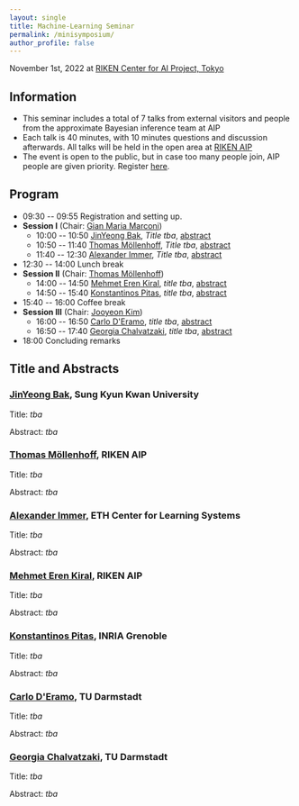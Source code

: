 ```yaml
---
layout: single
title: Machine-Learning Seminar
permalink: /minisymposium/
author_profile: false
---
```

November 1st, 2022 at [RIKEN Center for AI Project, Tokyo](https://aip.riken.jp)

## Information
- This seminar includes a total of 7 talks from external visitors and
people from the approximate Bayesian inference team at AIP
- Each talk is 40 minutes, with 10 minutes questions and discussion
  afterwards. All talks will be held in the open area at
  [RIKEN AIP](https://aip.riken.jp/access/)
- The event is open to the public, but in case too many people join, AIP people are given priority. Register [here]().

## Program
- 09:30 -- 09:55 Registration and setting up.
- **Session I** (Chair: [Gian Maria Marconi](https://gmmarconi.github.io))
  - 10:00 -- 10:50 [JinYeong Bak](https://nosyu.kr), *Title tba*,
    [abstract](#1)
  - 10:50 -- 11:40 [Thomas Möllenhoff](https://thomasmoellenhoff.net),
    *Title tba*, [abstract](#2)
  - 11:40 -- 12:30 [Alexander Immer](https://aleximmer.github.io),
  *Title tba*, [abstract](#3)
- 12:30 -- 14:00 Lunch break
- **Session II** (Chair: [Thomas Möllenhoff](https://thomasmoellenhoff.net))
  - 14:00 -- 14:50 [Mehmet Eren Kiral](https://ekiral.github.io),
    *title tba*, [abstract](#4)
  - 14:50 -- 15:40
    [Konstantinos Pitas](https://www.konstantinos-pitas.com), *title tba*, [abstract](#5)
- 15:40 -- 16:00 Coffee break
- **Session III** (Chair: [Jooyeon Kim](https://scholar.google.com/citations?user=ie5WNHcAAAAJ))
  - 16:00 -- 16:50
    [Carlo D'Eramo](https://www.ias.informatik.tu-darmstadt.de/Team/CarloDEramo),
    *title tba*, [abstract](#6) 
  - 16:50 -- 17:40
    [Georgia Chalvatzaki](https://www.ias.informatik.tu-darmstadt.de/Team/GeorgiaChalvatzaki),
        *title tba*, [abstract](#7)
- 18:00 Concluding remarks

## Title and Abstracts
<a name="1"></a>
### [JinYeong Bak](https://nosyu.kr), Sung Kyun Kwan University
Title: *tba*

Abstract: *tba*

<a name="2"></a>
### [Thomas Möllenhoff](https://thomasmoellenhoff.net), RIKEN AIP
Title: *tba*

Abstract: *tba*

<a name="3"></a>
###  [Alexander Immer](https://aleximmer.github.io), ETH Center for Learning Systems 
Title: *tba*

Abstract: *tba*

<a name="4"></a>
### [Mehmet Eren Kiral](https://ekiral.github.io), RIKEN AIP
Title: *tba*

Abstract: *tba*


<a name="5"></a>
###  [Konstantinos Pitas](https://www.konstantinos-pitas.com), INRIA Grenoble
Title: *tba*

Abstract: *tba*


<a name="6"></a>
### [Carlo D'Eramo](https://www.ias.informatik.tu-darmstadt.de/Team/CarloDEramo), TU Darmstadt
Title: *tba*

Abstract: *tba*


<a name="7"></a>
### [Georgia Chalvatzaki](https://www.ias.informatik.tu-darmstadt.de/Team/GeorgiaChalvatzaki), TU Darmstadt
Title: *tba*

Abstract: *tba*

